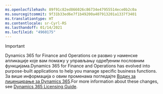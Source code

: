 ```yaml
---
ms.openlocfilehash: 89f91c82ed866026c86734e47955514ece0b2c0a
ms.sourcegitcommit: 9f31b33ed6e7f1b49200a407913201a1337f3401
ms.translationtype: HT
ms.contentlocale: sr-Cyrl-RS
ms.lasthandoff: 01/14/2021
ms.locfileid: "4960175"
---
```

> [!IMPORTANT]
> <span data-ttu-id="b8ec9-101">Dynamics 365 for Finance and Operations се развио у наменске апликације које вам помажу у управљању одређеним пословним функцијама.</span><span class="sxs-lookup"><span data-stu-id="b8ec9-101">Dynamics 365 for Finance and Operations has evolved into purpose-built applications to help you manage specific business functions.</span></span> <span data-ttu-id="b8ec9-102">За више информација о овим променама погледајте [Водич за лиценцирање за Dynamics 365](https://go.microsoft.com/fwlink/p/?LinkId=866544).</span><span class="sxs-lookup"><span data-stu-id="b8ec9-102">For more information about these changes, see [Dynamics 365 Licensing Guide](https://go.microsoft.com/fwlink/p/?LinkId=866544).</span></span>
 

